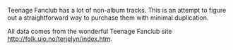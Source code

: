 Teenage Fanclub has a lot of non-album tracks. This is an attempt to
figure out a straightforward way to purchase them with minimal
duplication.

All data comes from the wonderful Teenage Fanclub site http://folk.uio.no/terjelyn/index.htm.
